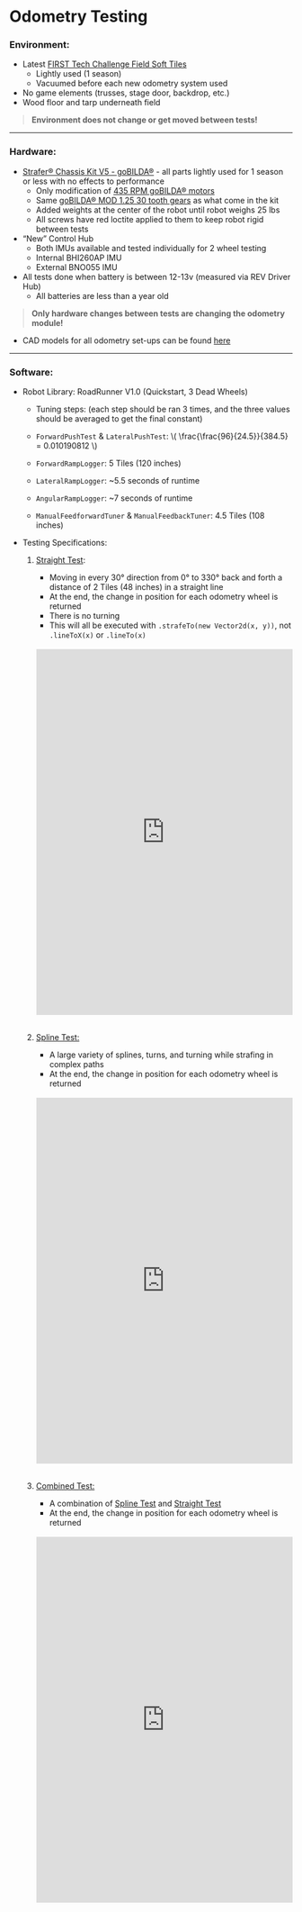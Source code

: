 # Odometry Testing

### Environment:
- Latest [FIRST Tech Challenge Field Soft Tiles](https://www.andymark.com/products/soft-tiles-for-first-tech-challenge-field-options)
    - Lightly used (1 season)
    - Vacuumed before each new odometry system used
- No game elements (trusses, stage door, backdrop, etc.)
- Wood floor and tarp underneath field
> **Environment does not change or get moved between tests!**

---

### Hardware:
- [Strafer® Chassis Kit V5 - goBILDA®](https://www.gobilda.com/strafer-chassis-kit-v5/) - all parts lightly used for 1 season or less with no effects to performance
    - Only modification of [435 RPM goBILDA® motors](https://www.gobilda.com/5203-series-yellow-jacket-planetary-gear-motor-13-7-1-ratio-24mm-length-8mm-rex-shaft-435-rpm-3-3-5v-encoder/)
    - Same [goBILDA® MOD 1.25 30 tooth gears](https://www.gobilda.com/2315-series-steel-miter-gear-mod-1-25-set-screw-8mm-rex-bore-30-tooth/) as what come in the kit
    - Added weights at the center of the robot until robot weighs 25 lbs
    - All screws have red loctite applied to them to keep robot rigid between tests
- “New” Control Hub
    - Both IMUs available and tested individually for 2 wheel testing
    - Internal BHI260AP IMU
    - External BNO055 IMU
- All tests done when battery is between 12-13v (measured via REV Driver Hub)
    - All batteries are less than a year old
>**Only hardware changes between tests are changing the odometry module!**
- CAD models for all odometry set-ups can be found [here](https://cad.onshape.com/documents/00fb2b8fdbd2d0c2cdcbc217/w/79d9fab6dc2812b605647b2f/e/d73efa616f99a98bcc69a6b4)

---

### Software:
- Robot Library: RoadRunner V1.0 (Quickstart, 3 Dead Wheels)
    - Tuning steps: (each step should be ran 3 times, and the three values should be averaged to get the final constant)
    - `ForwardPushTest` & `LateralPushTest`:
      \\( \frac{\frac{96}{24.5}}{384.5} = 0.010190812 \\)

    - `ForwardRampLogger`: 5 Tiles (120 inches)
    - `LateralRampLogger`: ~5.5 seconds of runtime
    - `AngularRampLogger`: ~7 seconds of runtime
    - `ManualFeedforwardTuner` & `ManualFeedbackTuner`: 4.5 Tiles (108 inches)
- Testing Specifications:

    1. [Straight Test](./StraightTest.md):
        - Moving in every 30° direction from 0° to 330° back and forth a distance of 2 Tiles (48 inches) in a straight line
        - At the end, the change in position for each odometry wheel is returned
        - There is no turning
        - This will all be executed with `.strafeTo(new Vector2d(x, y))`, not `.lineToX(x)` or `.lineTo(x)`

        <br>
        <div class="video-container-1">
            <iframe width="505" height="650"
                src="https://www.youtube.com/embed/0vLSH07H9QM?rel=0&modestbranding=1" title="waitSeconds()" frameborder="0" allow="accelerometer; clipboard-write; encrypted-media; gyroscope; picture-in-picture; web-share" referrerpolicy="strict-origin-when-cross-origin" allowfullscreen>
            </iframe>
       </div>
       <br>

    2. [Spline Test:](./SplineTest.md)
        - A large variety of splines, turns, and turning while strafing in complex paths
        - At the end, the change in position for each odometry wheel is returned

        <br>
        <div class="video-container-1">
            <iframe width="505" height="650"
                src="https://www.youtube.com/embed/l5nCy-ByGY4?rel=0&modestbranding=1" title="waitSeconds()" frameborder="0" allow="accelerometer; clipboard-write; encrypted-media; gyroscope; picture-in-picture; web-share" referrerpolicy="strict-origin-when-cross-origin" allowfullscreen>
            </iframe>
       </div>
       <br>

    3. [Combined Test:](./CombinedTest.md)
        - A combination of [Spline Test](./SplineTest.md) and [Straight Test](./StraightTest.md)
        - At the end, the change in position for each odometry wheel is returned

        <br>
        <div class="video-container-1">
            <iframe width="505" height="650"
                src="https://www.youtube.com/embed/D9ous77Ukqo?rel=0&modestbranding=1" title="waitSeconds()" frameborder="0" allow="accelerometer; clipboard-write; encrypted-media; gyroscope; picture-in-picture; web-share" referrerpolicy="strict-origin-when-cross-origin" allowfullscreen>
            </iframe>
        </div>
        <br>

        <style>
            .video-container-1 {
                display: flex;
                justify-content: space-evenly;
                width: 100%;
                overflow: hidden;
                margin: 0 auto;
                flex-wrap: wrap;
            }

            @media (max-width: 600px) {
                .video-container-1 {
                    width: 328px;
                    height: 423px;
                    justify-content: center;
                }

                .video-container-1 iframe {
                    width: 328px;
                    height: 423px;
                    justify-content: center;
                }
            }
       </style>
